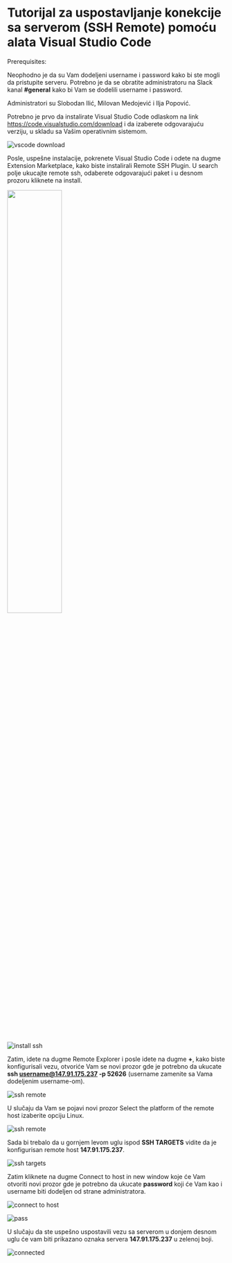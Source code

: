 # Tutorijal za uspostavljanje konekcije sa serverom (SSH Remote) pomoću alata Visual Studio Code

Prerequisites:

Neophodno je da su Vam dodeljeni username i password kako bi ste mogli da pristupite serveru. Potrebno je da se obratite administratoru na Slack kanal **#general** kako bi Vam se dodelili username i password.

Administratori su Slobodan Ilić, Milovan Medojević i Ilja Popović.

Potrebno je prvo da instalirate Visual Studio Code odlaskom na link https://code.visualstudio.com/download i da izaberete odgovarajuću verziju, u skladu sa Vašim operativnim sistemom.

![vscode download](https://user-images.githubusercontent.com/97163298/149396599-b37bb79d-1383-41ec-aa66-4772ff096491.png)

Posle, uspešne instalacije, pokrenete Visual Studio Code i odete na dugme Extension Marketplace, kako biste instalirali Remote SSH Plugin. U search polje ukucajte remote ssh, odaberete odgovarajući paket i u desnom prozoru kliknete na install.

<img align="center" width="50%" src="https://user-images.githubusercontent.com/97163298/149338976-71dc7d4c-d842-49c2-bd4b-4035504ee236.png">

![install ssh](https://user-images.githubusercontent.com/97163298/149339244-a6ae5a0b-eada-4d8d-9925-f88ddef19f5f.png)

Zatim, idete na dugme Remote Explorer  i posle idete na dugme **+**, kako biste konfigurisali vezu, otvoriće Vam se novi prozor gde je potrebno da ukucate **ssh username@147.91.175.237 -p 52626** (username zamenite sa Vama dodeljenim username-om).

![ssh remote](https://user-images.githubusercontent.com/97163298/149327937-c341e141-8355-418d-b92a-bbe046043be0.png)

U slučaju da Vam se pojavi novi prozor Select the platform of the remote host izaberite opciju Linux.

![ssh remote](https://user-images.githubusercontent.com/97163298/149331345-bb557ade-3b60-4be3-907b-352bb92967aa.png)

Sada bi trebalo da u gornjem levom uglu ispod **SSH TARGETS** vidite da je konfigurisan remote host **147.91.175.237**.

![ssh targets](https://user-images.githubusercontent.com/97163298/149339545-a117d367-2e47-44eb-a457-511e4ed7e288.png)

Zatim kliknete na dugme Connect to host in new window koje će Vam otvoriti novi prozor gde je potrebno da ukucate **password** koji će Vam kao i username biti dodeljen od strane administratora.

![connect to host](https://user-images.githubusercontent.com/97163298/149333475-2a664b09-b3d4-49cf-af8d-909a220e4c5c.png)

![pass](https://user-images.githubusercontent.com/97163298/149334966-fd8483c7-9cb8-4cef-b671-830d84ef1bcd.png)

U slučaju da ste uspešno uspostavili vezu sa serverom u donjem desnom uglu će vam biti prikazano oznaka servera **147.91.175.237** u zelenoj boji.

![connected](https://user-images.githubusercontent.com/97163298/149339823-33dc8abc-a641-4e44-874d-23bf8b472ebf.png)










